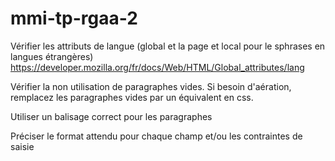 # mmi-tp-rgaa-2

Vérifier les attributs de langue (global et la page et local pour le sphrases en langues étrangères)
https://developer.mozilla.org/fr/docs/Web/HTML/Global_attributes/lang

Vérifier la non utilisation de paragraphes vides. Si besoin d'aération, remplacez les paragraphes vides par un équivalent en css.

Utiliser un balisage correct pour les paragraphes

Préciser le format attendu pour chaque champ et/ou les contraintes de saisie

